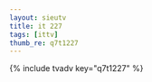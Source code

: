 ```yaml
--- 
layout: sieutv
title: it 227
tags: [ittv]
thumb_re: q7t1227
---
```

{% include tvadv key="q7t1227" %} 
